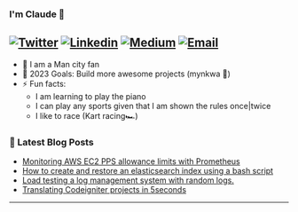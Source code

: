 ### I'm Claude 👋 

[![Twitter](https://img.shields.io/twitter/follow/ebaneck?label=Twitter&style=social)](https://twitter.com/ebaneck)
[![Linkedin](https://img.shields.io/badge/LinkedIn--_.svg?style=social&logo=linkedin)](https://www.linkedin.com/in/claude-ebaneck-2481b250/)
[![Medium](https://img.shields.io/badge/medium--_.svg?style=social&logo=medium)](https://medium.com/@ebaneckatuh)
[![Email](https://img.shields.io/badge/email--_.svg?logo=Gmail&style=social)](mailto:claudeforlife@gmail.com)
-----------

- 💙 I am a Man city fan
- 🥅 2023 Goals: Build more awesome projects (mynkwa 🛫)
- ⚡ Fun facts: 
  - I am learning to play the piano
  - I can play any sports given that I am shown the rules once|twice
  - I like to race (Kart racing🏎️)


### 📕 Latest Blog Posts

<!-- BLOG-POST-LIST:START -->

- [Monitoring AWS EC2 PPS allowance limits with Prometheus](https://medium.com/@ebaneckatuh/how-to-monitor-aws-ec2-pps-allowance-limits-62e1bed1eb5e)
- [How to create and restore an elasticsearch index using a bash script](https://medium.com/@ebaneckatuh/how-to-create-and-restore-an-elasticsearch-index-using-a-bash-script-1ff1e66f0e8f)
- [Load testing a log management system with random logs.](https://medium.com/@ebaneckatuh/load-testing-a-log-management-system-with-random-logs-8595a393cdca)
- [Translating Codeigniter projects in 5seconds](https://medium.com/@ebaneckatuh/translating-codeigniter-projects-in-5seconds-b107f2ce9b97)



<!-- BLOG-POST-LIST:END -->

---

<!-- <details>
  <summary>:zap: Recent GitHub Activity</summary>
  

</details> -->

<!-- <details> -->
  <!-- <summary>:zap: GitHub Stats</summary> -->

<!--   <img align="left" alt="ebaneck's GitHub Stats" src="https://github-readme-stats.vercel.app/api?username=ebaneck&show_icons=true&hide_border=true&&count_private=true" />
 -->

<!-- [![Top Langs](https://github-readme-stats.vercel.app/api/top-langs/?username=ebaneck&layout=compact&&langs_count=10)](https://github.com/anuraghazra/github-readme-stats)
</details> -->

[website]: https://ebaneck.github.io/me/
[twitter]: https://twitter.com/ebaneck
[linkedin]: https://www.linkedin.com/in/claude-ebaneck-2481b250/
